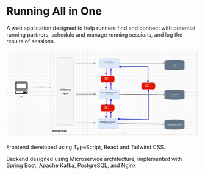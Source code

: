 # Running All in One
 A web application designed to help runners find and connect with potential running partners, schedule and manage running sessions, and log the results of sessions.

<img title="diagram" alt="Alt diagram" src="RAIO Diagram.PNG">

Frontend developed using TypeScript, React and Tailwind CSS.

Backend designed using Microservice architecture, implemented with Spring Boot, Apache Kafka, PostgreSQL, and Nginx
